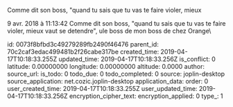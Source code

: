 Comme dit son boss, \"quand tu sais que tu vas te faire violer, mieux

9 avr. 2018 à 11:13:42
Comme dit son boss, \"quand tu sais que tu vas te faire violer, mieux
vaut se detendre\", ule boss de mon boss de chez Orange\


id: 0073f8bfbd3c49279289fb2490f46476
parent_id: 70c2caf3edac499481b2f26cabe317be
created_time: 2019-04-17T10:18:33.255Z
updated_time: 2019-04-17T10:18:33.256Z
is_conflict: 0
latitude: 0.00000000
longitude: 0.00000000
altitude: 0.0000
author: 
source_url: 
is_todo: 0
todo_due: 0
todo_completed: 0
source: joplin-desktop
source_application: net.cozic.joplin-desktop
application_data: 
order: 0
user_created_time: 2019-04-17T10:18:33.255Z
user_updated_time: 2019-04-17T10:18:33.256Z
encryption_cipher_text: 
encryption_applied: 0
type_: 1